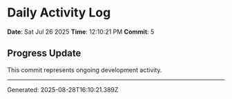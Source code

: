 # Daily Activity Log

**Date**: Sat Jul 26 2025
**Time**: 12:10:21 PM
**Commit**: 5

## Progress Update

This commit represents ongoing development activity.

---
Generated: 2025-08-28T16:10:21.389Z
